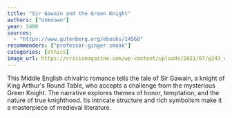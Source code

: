 ```yaml
---
title: "Sir Gawain and the Green Knight"
authors: ["Unknown"]
year: 1400
sources:
  - "https://www.gutenberg.org/ebooks/14568"
recommenders: ["professor-ginger-smoak"]
categories: [ethics]
image_url: https://crisismagazine.com/wp-content/uploads/2021/07/g243_u119895_sirgawain.jpg
---
```


This Middle English chivalric romance tells the tale of Sir Gawain, a knight of King Arthur's Round Table, who accepts a challenge from the mysterious Green Knight. The narrative explores themes of honor, temptation, and the nature of true knighthood. Its intricate structure and rich symbolism make it a masterpiece of medieval literature.
